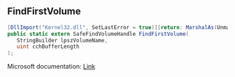 ## FindFirstVolume

```csharp
[DllImport("Kernel32.dll", SetLastError = true)][return: MarshalAs(UnmanagedType.SafeHandle)]
public static extern SafeFindVolumeHandle FindFirstVolume(
   StringBuilder lpszVolumeName,
   uint cchBufferLength
);
```

Microsoft documentation: [Link](https://docs.microsoft.com/en-us/windows/win32/api/fileapi/nf-fileapi-findfirstvolumew)
